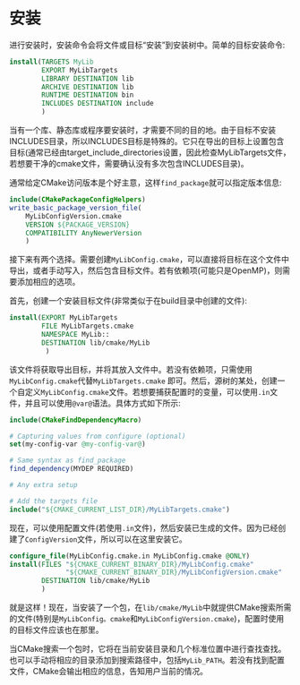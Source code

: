 # 安装

进行安装时，安装命令会将文件或目标“安装”到安装树中。简单的目标安装命令:

```cmake
install(TARGETS MyLib
        EXPORT MyLibTargets
        LIBRARY DESTINATION lib
        ARCHIVE DESTINATION lib
        RUNTIME DESTINATION bin
        INCLUDES DESTINATION include
        )
```

当有一个库、静态库或程序要安装时，才需要不同的目的地。由于目标不安装INCLUDES目录，所以INCLUDES目标是特殊的。它只在导出的目标上设置包含目标(通常已经由target_include_directories设置，因此检查MyLibTargets文件，若想要干净的cmake文件，需要确认没有多次包含INCLUDES目录)。

通常给定CMake访问版本是个好主意，这样`find_package`就可以指定版本信息:

```cmake
include(CMakePackageConfigHelpers)
write_basic_package_version_file(
    MyLibConfigVersion.cmake
    VERSION ${PACKAGE_VERSION}
    COMPATIBILITY AnyNewerVersion
    )
```

接下来有两个选择。需要创建`MyLibConfig.cmake`，可以直接将目标在这个文件中导出，或者手动写入，然后包含目标文件。若有依赖项(可能只是OpenMP)，则需要添加相应的选项。

首先，创建一个安装目标文件(非常类似于在build目录中创建的文件):

```cmake
install(EXPORT MyLibTargets
        FILE MyLibTargets.cmake
        NAMESPACE MyLib::
        DESTINATION lib/cmake/MyLib
         )
```

该文件将获取导出目标，并将其放入文件中。若没有依赖项，只需使用`MyLibConfig.cmake`代替`MyLibTargets.cmake` 即可。然后，源树的某处，创建一个自定义`MyLibConfig.cmake`文件。若想要捕获配置时的变量，可以使用`.in`文件，并且可以使用`@var@`语法。具体方式如下所示:

```cmake
include(CMakeFindDependencyMacro)

# Capturing values from configure (optional)
set(my-config-var @my-config-var@)

# Same syntax as find_package
find_dependency(MYDEP REQUIRED)

# Any extra setup

# Add the targets file
include("${CMAKE_CURRENT_LIST_DIR}/MyLibTargets.cmake")
```

现在，可以使用配置文件(若使用`.in`文件)，然后安装已生成的文件。因为已经创建了`ConfigVersion`文件，所以可以在这里安装它。

```cmake
configure_file(MyLibConfig.cmake.in MyLibConfig.cmake @ONLY)
install(FILES "${CMAKE_CURRENT_BINARY_DIR}/MyLibConfig.cmake"
              "${CMAKE_CURRENT_BINARY_DIR}/MyLibConfigVersion.cmake"
        DESTINATION lib/cmake/MyLib
        )
```

就是这样！现在，当安装了一个包，在`lib/cmake/MyLib`中就提供CMake搜索所需的文件(特别是`MyLibConfig。cmake`和`MyLibConfigVersion.cmake`)，配置时使用的目标文件应该也在那里。

当CMake搜索一个包时，它将在当前安装目录和几个标准位置中进行查找查找。也可以手动将相应的目录添加到搜索路径中，包括`MyLib_PATH`。若没有找到配置文件，CMake会输出相应的信息，告知用户当前的情况。
